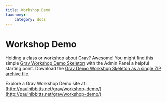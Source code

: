 ```yaml
---
title: Workshop Demo
taxonomy:
    category: docs
---
```


#  Workshop Demo

Holding a class or workshop about Grav? Awesome! You might find this simple [Grav Workshop Demo Skeleton](https://github.com/hibbitts-design/grav-skeleton-workshop-demo-site) with the Admin Panel a helpful starting point. Download the [Grav Demo
Workshop Skeleton  as a single ZIP archive file](http://hibbittsdesign.org/blog/user/pages/downloads/grav-skeleton-workshop-demo-site.zip).

Explore a Grav Workshop Demo site at: <br> [http://paulhibbitts.net/grav/workshop-demo/](http://paulhibbitts.net/grav/workshop-demo/)
